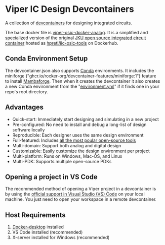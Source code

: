 # Viper IC Design Devcontainers

A collection of [devcontainers](https://containers.dev/) for designing integrated circuits.

The base docker file is [viper-osic-docker-analog](https://github.com/cascode-labs/viper-osic-docker-analog). 
It is a simplified and specialized version of the original
[JKU open source integrated circuit container](https://github.com/iic-jku/iic-osic-tools)
hosted as
[hpretl/iic-osic-tools](https://hub.docker.com/r/hpretl/iic-osic-tools)
on Dockerhub.

## Conda Environment Setup

The devcontainer.json also supports 
[Conda](https://docs.conda.io/projects/conda/en/stable/index.html)
environments.  It includes the miniforge 
("ghcr.io/rocker-org/devcontainer-features/miniforge:1")
feature to install 
[Mambaforge](https://github.com/conda-forge/miniforge#mambaforge).
Then when it creates the devcontainer it also creates a new Conda environment from the 
"[environment.yml](https://docs.conda.io/projects/conda/en/stable/user-guide/tasks/manage-environments.html?highlight=environment.yml#creating-an-environment-file-manually)" 
if it finds one in your repo's root directory.

## Advantages

- Quick-start: Immediately start designing and simulating in a new project
- Pre-configured: No need to install and debug a long-list of design software locally
- Reproducible: Each designer uses the same design environment
- Full-featured: Includes [all the most poular open-source tools](https://github.com/iic-jku/iic-osic-tools#installed-tools)
- Multi-domain: Support both analog and digital design
- Customizable: Easily customize the design environment per project
- Multi-platform: Runs on Windows, Mac-OS, and Linux
- Multi-PDK: Supports multiple open-source PDKs

## Opening a project in VS Code

The recommended method of opening a Viper project in a devcontainer is by
using the
[official support in Visual Studio (VS) Code](https://code.visualstudio.com/docs/devcontainers/containers)
on your local machine.  You just need to open your workspace in a remote 
devcontainer.

## Host Requirements

1. [Docker-desktop](https://www.docker.com/) installed
2. VS Code installed (recommended)
3. X-server installed for Windows (recommended)
